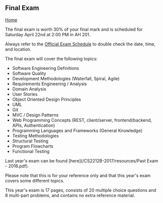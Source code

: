 ## Final Exam

[Home](README.md)  

The final exam is worth 30% of your final mark and is scheduled for Saturday April 22nd at 2:00 PM in AH 201.  

Always refer to the [Official Exam Schedule](https://studentservices.uwo.ca/secure/exams/Spring.cfm?Term=1169) to double check the date, time, and location.

The final exam will cover the following topics:
- Software Engineering Definitions  
- Software Quality  
- Development Methodologies (Waterfall, Spiral, Agile)  
- Requirements Engineering / Analysis  
- Domain Analysis  
- User Stories  
- Object Oriented Design Principles  
- UML  
- Git  
- MVC / Design Patterns  
- Web Programming Concepts (REST, client/server, frontend/backend, APIs, Authentication)  
- Programming Languages and Frameworks (General Knowledge)  
- Testing Methodologies  
- Structural Testing  
- Program Flowcharts  
- Functional Testing  

Last year's exam can be found [here](/CS2212B-2017/resources/Past Exam - 2016.pdf).  

Please note that this is for your reference only and that this year's exam covers some different topics.  

This year's exam is 17 pages, consists of 20 multiple choice questions and 8 multi-part problems, and contains no extra reference material.
